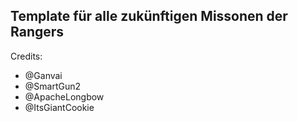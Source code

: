 ## Template für alle zukünftigen Missonen der Rangers

Credits:
- @Ganvai
- @SmartGun2
- @ApacheLongbow
- @ItsGiantCookie
